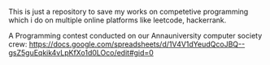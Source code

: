 

This is just a repository to save my works on competetive programming which i do on multiple online platforms like leetcode, hackerrank.

A Programming contest conducted on our Annauniversity computer society crew: https://docs.google.com/spreadsheets/d/1V4V1dYeudQcoJBQ--gsZ5guEqkik4vLpKfXo1d0LOco/edit#gid=0
